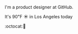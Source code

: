 I'm a product designer at GitHub.

It's 90&#8457; &#9728; in Los Angeles today

:octocat::fried_shrimp: